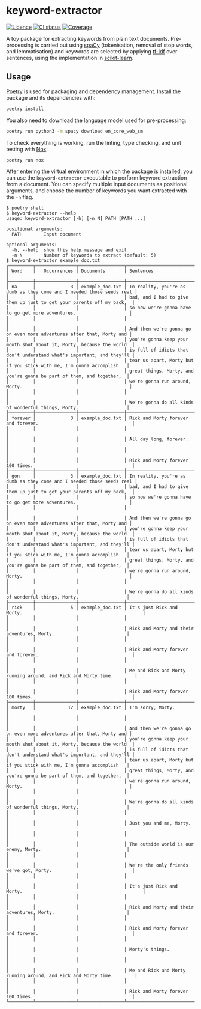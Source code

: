 # keyword-extractor

[![Licence](https://img.shields.io/github/license/srstevenson/keyword-extractor?label=Licence&color=blue)](https://github.com/srstevenson/keyword-extractor/blob/main/LICENCE)
[![CI status](https://github.com/srstevenson/keyword-extractor/workflows/CI/badge.svg)](https://github.com/srstevenson/keyword-extractor/actions)
[![Coverage](https://img.shields.io/codecov/c/gh/srstevenson/keyword-extractor?label=Coverage)](https://codecov.io/gh/srstevenson/keyword-extractor)

A toy package for extracting keywords from plain text documents. Pre-processing
is carried out using [spaCy][spacy] (tokenisation, removal of stop words, and
lemmatisation) and keywords are selected by applying [tf-idf][tf-idf] over
sentences, using the implementation in [scikit-learn][scikit-learn].

## Usage

[Poetry][poetry] is used for packaging and dependency management. Install the
package and its dependencies with:

```bash
poetry install
```

You also need to download the language model used for pre-processing:

```bash
poetry run python3 -m spacy download en_core_web_sm
```

To check everything is working, run the linting, type checking, and unit testing
with [Nox][nox]:

```bash
poetry run nox
```

After entering the virtual environment in which the package is installed, you
can use the `keyword-extractor` executable to perform keyword extraction from a
document. You can specify multiple input documents as positional arguments, and
choose the number of keywords you want extracted with the `-n` flag.

```
$ poetry shell
$ keyword-extractor --help
usage: keyword-extractor [-h] [-n N] PATH [PATH ...]

positional arguments:
  PATH        Input document

optional arguments:
  -h, --help  show this help message and exit
  -n N        Number of keywords to extract (default: 5)
$ keyword-extractor example_doc.txt
╒═════════╤═══════════════╤═════════════════╤═══════════════════════════════════════════════════════════════════════╕
│ Word    │   Occurrences │ Documents       │ Sentences                                                             │
╞═════════╪═══════════════╪═════════════════╪═══════════════════════════════════════════════════════════════════════╡
│ na      │             3 │ example_doc.txt │ In reality, you're as dumb as they come and I needed those seeds real │
│         │               │                 │ bad, and I had to give them up just to get your parents off my back,  │
│         │               │                 │ so now we're gonna have to go get more adventures.                    │
│         │               │                 │                                                                       │
│         │               │                 │ And then we're gonna go on even more adventures after that, Morty and │
│         │               │                 │ you're gonna keep your mouth shut about it, Morty, because the world  │
│         │               │                 │ is full of idiots that don't understand what's important, and they'll │
│         │               │                 │ tear us apart, Morty but if you stick with me, I'm gonna accomplish   │
│         │               │                 │ great things, Morty, and you're gonna be part of them, and together,  │
│         │               │                 │ we're gonna run around, Morty.                                        │
│         │               │                 │                                                                       │
│         │               │                 │ We're gonna do all kinds of wonderful things, Morty.                  │
├─────────┼───────────────┼─────────────────┼───────────────────────────────────────────────────────────────────────┤
│ forever │             3 │ example_doc.txt │ Rick and Morty forever and forever.                                   │
│         │               │                 │                                                                       │
│         │               │                 │ All day long, forever.                                                │
│         │               │                 │                                                                       │
│         │               │                 │ Rick and Morty forever 100 times.                                     │
├─────────┼───────────────┼─────────────────┼───────────────────────────────────────────────────────────────────────┤
│ gon     │             3 │ example_doc.txt │ In reality, you're as dumb as they come and I needed those seeds real │
│         │               │                 │ bad, and I had to give them up just to get your parents off my back,  │
│         │               │                 │ so now we're gonna have to go get more adventures.                    │
│         │               │                 │                                                                       │
│         │               │                 │ And then we're gonna go on even more adventures after that, Morty and │
│         │               │                 │ you're gonna keep your mouth shut about it, Morty, because the world  │
│         │               │                 │ is full of idiots that don't understand what's important, and they'll │
│         │               │                 │ tear us apart, Morty but if you stick with me, I'm gonna accomplish   │
│         │               │                 │ great things, Morty, and you're gonna be part of them, and together,  │
│         │               │                 │ we're gonna run around, Morty.                                        │
│         │               │                 │                                                                       │
│         │               │                 │ We're gonna do all kinds of wonderful things, Morty.                  │
├─────────┼───────────────┼─────────────────┼───────────────────────────────────────────────────────────────────────┤
│ rick    │             5 │ example_doc.txt │ It's just Rick and Morty.                                             │
│         │               │                 │                                                                       │
│         │               │                 │ Rick and Morty and their adventures, Morty.                           │
│         │               │                 │                                                                       │
│         │               │                 │ Rick and Morty forever and forever.                                   │
│         │               │                 │                                                                       │
│         │               │                 │ Me and Rick and Morty running around, and Rick and Morty time.        │
│         │               │                 │                                                                       │
│         │               │                 │ Rick and Morty forever 100 times.                                     │
├─────────┼───────────────┼─────────────────┼───────────────────────────────────────────────────────────────────────┤
│ morty   │            12 │ example_doc.txt │ I'm sorry, Morty.                                                     │
│         │               │                 │                                                                       │
│         │               │                 │ And then we're gonna go on even more adventures after that, Morty and │
│         │               │                 │ you're gonna keep your mouth shut about it, Morty, because the world  │
│         │               │                 │ is full of idiots that don't understand what's important, and they'll │
│         │               │                 │ tear us apart, Morty but if you stick with me, I'm gonna accomplish   │
│         │               │                 │ great things, Morty, and you're gonna be part of them, and together,  │
│         │               │                 │ we're gonna run around, Morty.                                        │
│         │               │                 │                                                                       │
│         │               │                 │ We're gonna do all kinds of wonderful things, Morty.                  │
│         │               │                 │                                                                       │
│         │               │                 │ Just you and me, Morty.                                               │
│         │               │                 │                                                                       │
│         │               │                 │ The outside world is our enemy, Morty.                                │
│         │               │                 │                                                                       │
│         │               │                 │ We're the only friends we've got, Morty.                              │
│         │               │                 │                                                                       │
│         │               │                 │ It's just Rick and Morty.                                             │
│         │               │                 │                                                                       │
│         │               │                 │ Rick and Morty and their adventures, Morty.                           │
│         │               │                 │                                                                       │
│         │               │                 │ Rick and Morty forever and forever.                                   │
│         │               │                 │                                                                       │
│         │               │                 │ Morty's things.                                                       │
│         │               │                 │                                                                       │
│         │               │                 │ Me and Rick and Morty running around, and Rick and Morty time.        │
│         │               │                 │                                                                       │
│         │               │                 │ Rick and Morty forever 100 times.                                     │
╘═════════╧═══════════════╧═════════════════╧═══════════════════════════════════════════════════════════════════════╛
```

[nox]: https://nox.thea.codes/
[poetry]: https://python-poetry.org/
[scikit-learn]: https://scikit-learn.org/
[spacy]: https://spacy.io/
[tf-idf]: https://en.wikipedia.org/wiki/Tf%E2%80%93idf

